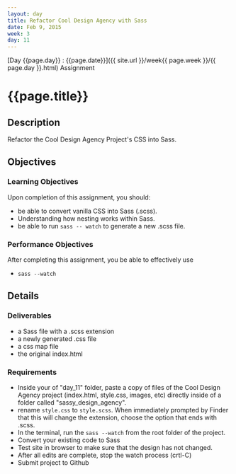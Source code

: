 ```yaml
---
layout: day
title: Refactor Cool Design Agency with Sass
date: Feb 9, 2015
week: 3
day: 11
---
```

[Day {{page.day}} : {{page.date}}]({{ site.url }}/week{{ page.week }}/{{ page.day }}.html) Assignment

# {{page.title}}


## Description
Refactor the Cool Design Agency Project's CSS into Sass.

## Objectives

### Learning Objectives

Upon completion of this assignment, you should:

* be able to convert vanilla CSS into Sass (.scss).
* Understanding how nesting works within Sass.
* be able to run `sass -- watch` to generate a new .scss file.



### Performance Objectives

After completing this assignment, you be able to effectively use

* `sass --watch`


## Details

### Deliverables

* a Sass file with a .scss extension
* a newly generated .css file
* a css map file
* the original index.html

### Requirements

* Inside your of "day_11" folder, paste a copy of files of the Cool Design Agency project (index.html, style.css, images, etc) directly inside of a folder called "sassy_design_agency".
* rename `style.css` to `style.scss`. When immediately prompted by Finder that this will change the extension, choose the option that ends with .scss.
* In the terminal, run the `sass --watch` from the root folder of the project.
* Convert your existing code to Sass
* Test site in browser to make sure that the design has not changed.
* After all edits are complete, stop the watch process (crtl-C)
* Submit project to Github
